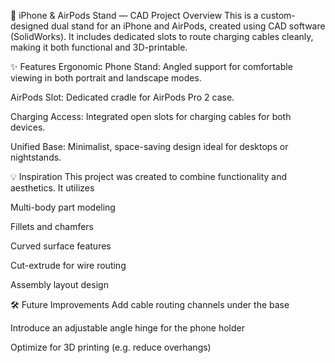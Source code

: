 📱 iPhone & AirPods Stand — CAD Project
Overview
This is a custom-designed dual stand for an iPhone and AirPods, created using CAD software (SolidWorks). It includes dedicated slots to route charging cables cleanly, making it both functional and 3D-printable.

✨ Features
Ergonomic Phone Stand: Angled support for comfortable viewing in both portrait and landscape modes.

AirPods Slot: Dedicated cradle for AirPods Pro 2 case.

Charging Access: Integrated open slots for charging cables for both devices.

Unified Base: Minimalist, space-saving design ideal for desktops or nightstands.

💡 Inspiration
This project was created to combine functionality and aesthetics. It utilizes

Multi-body part modeling

Fillets and chamfers

Curved surface features

Cut-extrude for wire routing

Assembly layout design

🛠 Future Improvements
Add cable routing channels under the base

Introduce an adjustable angle hinge for the phone holder

Optimize for 3D printing (e.g. reduce overhangs)
